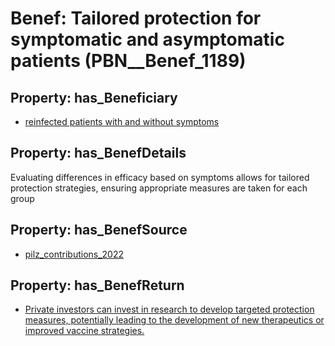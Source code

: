 # Benef: __Tailored protection for symptomatic and asymptomatic patients__ (PBN__Benef_1189)

## Property: has_Beneficiary

* [reinfected patients with and without symptoms](../Stakeholder/PBN__Stakeholder_464)

## Property: has_BenefDetails

Evaluating differences in efficacy based on symptoms allows for tailored protection strategies, ensuring appropriate measures are taken for each group

## Property: has_BenefSource

* [pilz_contributions_2022](../Article/PBN__Article_245)

## Property: has_BenefReturn

* [Private investors can invest in research to develop targeted protection measures, potentially leading to the development of new therapeutics or improved vaccine strategies.](../BenefReturn/PBN__BenefReturn_1325)

